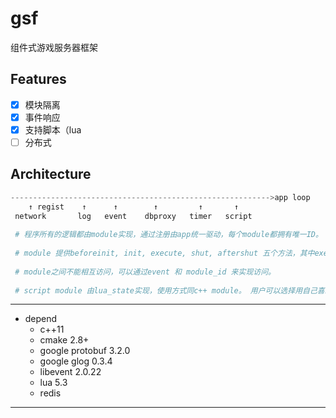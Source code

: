 # gsf

组件式游戏服务器框架

Features
--------
- [x] 模块隔离
- [x] 事件响应
- [x] 支持脚本（lua
- [ ] 分布式
 
Architecture
--------
```python
---------------------------------------------------------->app loop
    ↑ regist    ↑      ↑        ↑         ↑       ↑
 network       log   event    dbproxy   timer   script
 
 # 程序所有的逻辑都由module实现，通过注册由app统一驱动，每个module都拥有唯一ID。 如果是分布式则通过协调服务器生成后统一通知到每个app。
 
 # module 提供beforeinit, init, execute, shut, aftershut 五个方法，其中execute在每个服务器帧中调用。
 
 # module之间不能相互访问，可以通过event 和 module_id 来实现访问。
 
 # script module 由lua_state实现，使用方式同c++ module。 用户可以选择用自己喜欢的方式实现module
```

--------

* depend
    * c++11
    * cmake 2.8+
    * google protobuf 3.2.0
    * google glog 0.3.4
    * libevent 2.0.22
    * lua 5.3
    * redis
--------
    
